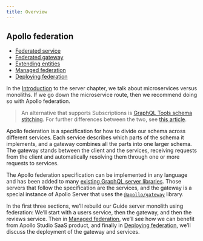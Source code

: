 ```yaml
---
title: Overview
---
```


## Apollo federation

* [Federated service](federated-service.md)
* [Federated gateway](federated-gateway.md)
* [Extending entities](extending-entities.md)
* [Managed federation](managed-federation.md)
* [Deploying federation](deploying-federation.md)

In the [Introduction](../server/introduction.md) to the server chapter, we talk about microservices versus monoliths. If we go down the microservice route, then we recommend doing so with Apollo federation.

> An alternative that supports Subscriptions is [GraphQL Tools schema stitching](https://www.graphql-tools.com/docs/stitch-combining-schemas/). For further differences between the two, see [this article](https://product.voxmedia.com/2020/11/2/21494865/to-federate-or-stitch-a-graphql-gateway-revisited).

Apollo federation is a specification for how to divide our schema across different services. Each service describes which parts of the schema it implements, and a gateway combines all the parts into one larger schema. The gateway stands between the client and the services, receiving requests from the client and automatically resolving them through one or more requests to services.

The Apollo federation specification can be implemented in any language and has been added to many [existing GraphQL server libraries](https://www.apollographql.com/docs/apollo-server/federation/other-servers/). Those servers that follow the specification are the services, and the gateway is a special instance of Apollo Server that uses the [`@apollo/gateway`](https://www.apollographql.com/docs/apollo-server/api/apollo-gateway/) library.

In the first three sections, we’ll rebuild our Guide server monolith using federation: We’ll start with a users service, then the gateway, and then the reviews service. Then in [Managed federation](#managed-federation), we’ll see how we can benefit from Apollo Studio SaaS product, and finally in [Deploying federation](#deploying-federation), we’ll discuss the deployment of the gateway and services.

